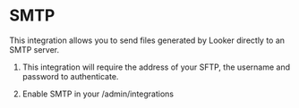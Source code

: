 # SMTP

This integration allows you to send files generated by Looker directly to an SMTP server.

1. This integration will require the address of your SFTP, the username and password to authenticate.

2. Enable SMTP in your /admin/integrations
